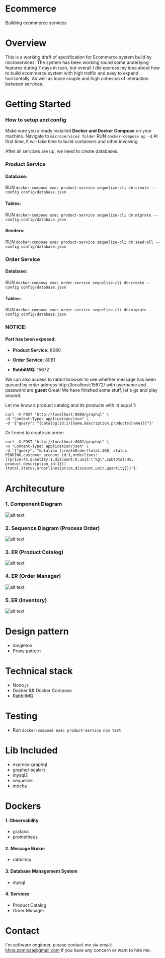 # Ecommerce
Building ecommerce services

# Overview
This is a working draft of specification for Ecommerce system build by microservices. 
The system has been working round some underlying features during 7 days in rush, but overall I did epxress my idea about how to build ecommerce system with high traffic and easy to expand horizontally.
As well as loose couple and high cohesion of interaction between services.
# Getting Started
### How to setup and config
Make sure you already installed **Docker and Docker Compose** on your machine.
Navigate to `microservices folder`
RUN `docker-compose up -d` 
At first time, it will take time to build containers and other involving.

After all services are up, we need to create databases.
### Product Service
#### Database: 
RUN `docker-compose exec product-service sequelize-cli db:create --config config/database.json`

#### Tables:
RUN `docker-compose exec product-service sequelize-cli db:migrate --config config/database.json`

#### Seeders:
RUN `docker-compose exec product-service sequelize-cli db:seed:all --config config/database.json`

### Order Service
#### Database:
RUN `docker-compose exec order-service sequelize-cli db:create --config config/database.json`

#### Tables:
RUN `docker-compose exec order-service sequelize-cli db:migrate --config config/database.json`

### NOTICE: 
#### Port has been exposed:

* **Product Service:** 8080

* **Order Service:** 8081

* **RabbitMQ:** 15672

We can also access to rabbit browser to see whether message has been queued by enter address http://localhost:15672/ with username and password are **guest**
Great! We have finished some stuff, let's go and play around.

Let me know a product catalog and its products with id equal 1:
```
curl -X POST "http://localhost:8080/graphql" \
-H "Content-Type: application/json" \
-d '{"query": "{catalog(id:1){name,description,products{name}}}"}'
```

Or I need to create an order:

```
curl -X POST "http://localhost:8081/graphql" \
-H "Content-Type: application/json" \
-d '{"query": "mutation {createOrder(total:100, status: PENDING,customer_account_id:1,orderlines:[{price:45,quantity:1,discount:0,unit:\"kg\",subtotal:45, product_description_id:1}]){total,status,orderlines{price,discount,unit,quantity}}}"}'
```

# Architecuture
### 1. Component Diagram
![alt text](https://github.com/hamony/ecommerce/blob/main/system-design/Component-Ecommerce.svg?raw=true)
### 2. Sequence Diagram (Process Order)
![alt text](https://github.com/hamony/ecommerce/blob/main/system-design/SequenceProcessOrder.svg?raw=true)
### 3. ER (Product Catalog)
![alt text](https://github.com/hamony/ecommerce/blob/main/system-design/ER-ProductCatalog.svg?raw=true)
### 4. ER (Order Manager)
![alt text](https://github.com/hamony/ecommerce/blob/main/system-design/ER-OrderManager.svg?raw=true)
### 5. ER (Inventory)
![alt text](https://github.com/hamony/ecommerce/blob/main/system-design/ER-Inventory.svg?raw=true)
# Design pattern
- Singleton
- Proxy pattern
# Technical stack
- Node.js
- Docker && Docker Compose
- RabbitMQ

# Testing
- Run `docker-compose exec product-service npm test`

# Lib Included
- express-graphql
- graphql-scalars
- mysql2
- sequelize
- mocha
# Dockers
#### 1. Observability
  * grafana 
  * prometheus
#### 2. Message Broker
  * rabbitmq
#### 3. Database Management System
  * mysql
#### 4. Services
  * Product Catalog
  * Order Manager

# Contact
I'm software engineer, please contact me via email: [khoa.zamioza@gmail.com](mailto:khoa.zamioza@gmail.com)  if you have any concern or want to hire me.
